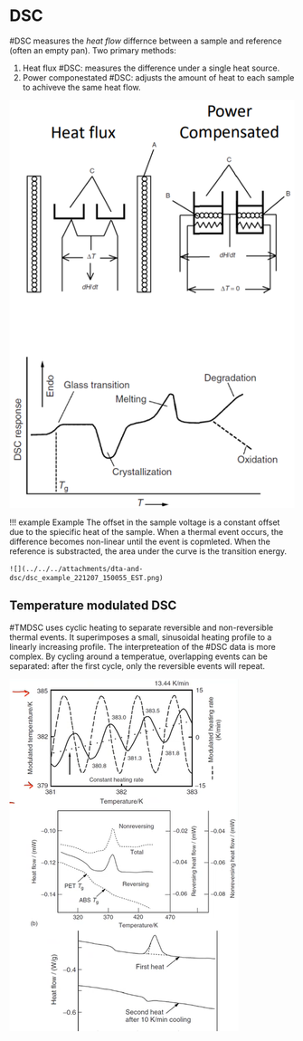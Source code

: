 # DSC

#DSC measures the _heat flow_ differnce between a sample and reference (often an empty pan).
Two primary methods:
1. Heat flux #DSC: measures the difference under a single heat source.
2. Power componestated #DSC: adjusts the amount of heat to each sample to achiveve the same heat flow.

![](../../../attachments/dsc/dsc_setup_and_plot_221209_143924_EST.png)

!!! example Example
    The offset in the sample voltage is a constant offset due to the spiecific heat of the sample.
    When a thermal event occurs, the difference becomes non-linear until the event is copmleted.
    When the reference is substracted, the area under the curve is the transition energy.

    ![](../../../attachments/dta-and-dsc/dsc_example_221207_150055_EST.png)

## Temperature modulated DSC
#TMDSC uses cyclic heating to separate reversible and non-reversible thermal events.
It superimposes a small, sinusoidal heating profile to a linearly increasing profile.
The interpreteation of the #DSC data is more complex.
By cycling around a temperatue, overlapping events can be separated: after the first cycle, only the reversible events will repeat.

![](../../../attachments/dta-and-dsc/temperature_modulated_dsc_221207_150251_EST.png)